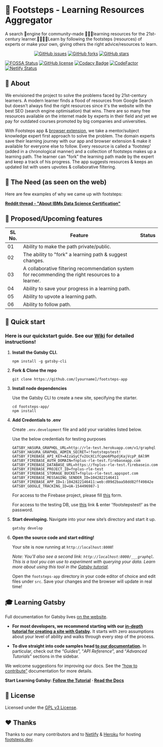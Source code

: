 # 👣 Footsteps - Learning Resources Aggregator
A search 🔎engine for community-made 🧑‍🤝‍🧑learning resources for the 21st-century learner.👨‍💻👩‍💻Learn by following the footsteps (resources) of experts or make your own, giving others the right advice/resources to learn.

<p align="center">
   <a href="https://github.com/fnplus/footsteps-app/issues"><img alt="GitHub issues" src="https://img.shields.io/github/issues/fnplus/footsteps-app"></a>
   <a href="https://github.com/fnplus/footsteps-app/network"><img alt="GitHub forks" src="https://img.shields.io/github/forks/fnplus/footsteps-app"></a>
   <a href="https://github.com/fnplus/footsteps-app/stargazers"><img alt="GitHub stars" src="https://img.shields.io/github/stars/fnplus/footsteps-app"></a>
</p>

[![FOSSA Status](https://app.fossa.io/api/projects/git%2Bgithub.com%2Ffnplus%2Fproject-footsteps-app.svg?type=shield)](https://app.fossa.io/projects/git%2Bgithub.com%2Ffnplus%2Fproject-footsteps-app?ref=badge_shield)
[![GitHub license](https://img.shields.io/github/license/fnplus/footsteps-app)](https://github.com/fnplus/footsteps-app/blob/master/LICENSE.txt)
[![Codacy Badge](https://api.codacy.com/project/badge/Grade/66839011f8424527bdf4a39b60ea6b4b)](https://www.codacy.com/manual/fnplus/footsteps-app?utm_source=github.com&utm_medium=referral&utm_content=fnplus/footsteps-app&utm_campaign=Badge_Grade)
[![CodeFactor](https://www.codefactor.io/repository/github/fnplus/footsteps-app/badge)](https://www.codefactor.io/repository/github/fnplus/footsteps-app)
[![Netlify Status](https://api.netlify.com/api/v1/badges/8e60385a-c75c-4b48-9d01-975f43285914/deploy-status)](https://app.netlify.com/sites/footsteps-app/deploys)

## 🤷 About
We envisioned the project to solve the problems faced by 21st-century learners. A modern learner finds a flood of resources from Google Search but doesn't always find the right resources since it's the website with the best SEO (search engine optimisation) that wins. There are so many free resources available on the internet made by experts in their field and yet we pay for outdated courses promoted by big companies and universities.

With Footsteps app & [browser extension](https://github.com/fnplus/footsteps-extension), we take a mentor/subject knowledge expert first approach to solve the problem. The domain experts save their learning journey with our app and browser extension & make it available for everyone else to follow. Every resource is called a 'footstep' (added in a chronological manner) and a collection of footsteps makes up a learning path. The learner can "fork" the learning path made by the expert and keep a track of his progress. The app suggests resources & keeps an updated list with users upvotes & collaborative filtering.

## 🧐 The Need (as seen on the web)

Here are few examples of why we came up with footsteps:

[**Reddit thread - "About IBMs Data Science Certification"**](https://www.reddit.com/r/datascience/comments/eleuz9/about_ibms_data_science_certification/)

## 🤩 Proposed/Upcoming features

| **SL No.** | **Feature**                                                                                        | **Status** |
|------------|----------------------------------------------------------------------------------------------------|------------|
|     01     | Ability to make the path private/public.                                                           |            |
|     02     | The ability to "fork" a learning path & suggest changes.                                           |            |
|     03     | A collaborative filtering recommendation system for recommending the right resources to a learner. |            |
|     04     | Ability to save your progress in a learning path.                                                  |            |
|     05     | Ability to upvote a learning path.                                                                 |            |
|     06     | Ability to follow path.                                                                            |            |

## 🚀 Quick start

### **Here is our quickstart guide. See our [Wiki](https://github.com/fnplus/footsteps-app/wiki/Contributing-to-Footsteps-App) for detailed instructions!**

1. **Install the Gatsby CLI.**

   ```shell
   npm install -g gatsby-cli
   ```

2. **Fork & Clone the repo**

   ```shell
   git clone https://github.com/[yourname]/footsteps-app
   ```

3. **Install node dependencies**

   Use the Gatsby CLI to create a new site, specifying the starter.

   ```shell
   cd footsteps-app/
   npm install
   ```

4. **Add Credentials to .env**

   Create `.env.development` file and add your variables listed below.

   Use the below credentials for testing purposes

   ```shell
   GATSBY_HASURA_GRAPHQL_URL=http://rle-test.herokuapp.com/v1/graphql
   GATSBY_HASURA_GRAPHQL_ADMIN_SECRET=!footstepstest!
   GATSBY_FIREBASE_API_KEY=AIzaSyCfv2UcXCifCqmo6PhpdjKajVcpP_8Al9M
   GATSBY_FIREBASE_AUTH_DOMAIN=fnplus-rle-test.firebaseapp.com
   GATSBY_FIREBASE_DATABASE_URL=https://fnplus-rle-test.firebaseio.com
   GATSBY_FIREBASE_PROJECT_ID=fnplus-rle-test
   GATSBY_FIREBASE_STORAGE_BUCKET=fnplus-rle-test.appspot.com
   GATSBY_FIREBASE_MESSAGING_SENDER_ID=1042822146411
   GATSBY_FIREBASE_APP_ID=1:1042822146411:web:d09d2baa58dd82ff49842e
   GATSBY_GOOGLE_TRACKING_ID=UA-154496987-1
   ```
   
   For access to the Firebase project, please fill [this](https://airtable.com/shrOevwzFNas0wis3) form.
   
   For access to the testing DB, use [this](https://rle-test.herokuapp.com/console/login) link & enter '!footstepstest!' as the password.

5. **Start developing.**
   Navigate into your new site’s directory and start it up.

   ```sh
   gatsby develop
   ```

6. **Open the source code and start editing!**

   Your site is now running at `http://localhost:8000`!

   _Note: You'll also see a second link: _`http://localhost:8000/___graphql`_. This is a tool you can use to experiment with querying your data. Learn more about using this tool in the [Gatsby tutorial](https://www.gatsbyjs.org/tutorial/part-five/#introducing-graphiql)._

   Open the `footsteps-app` directory in your code editor of choice and edit files under `src`. Save your changes and the browser will update in real time!

## 🎓 Learning Gatsby

Full documentation for Gatsby lives [on the website](https://gatsbyjs.org/).

- **For most developers, we recommend starting with our [in-depth tutorial for creating a site with Gatsby](https://gatsbyjs.org/tutorial/).** It starts with zero assumptions about your level of ability and walks through every step of the process.

- **To dive straight into code samples head [to our documentation](https://gatsbyjs.org/docs/).** In particular, check out the “<i>Guides</i>”, “<i>API Reference</i>”, and “<i>Advanced Tutorials</i>” sections in the sidebar.

We welcome suggestions for improving our docs. See the [“how to contribute”](https://gatsbyjs.org/contributing/how-to-contribute/) documentation for more details.

**Start Learning Gatsby: [Follow the Tutorial](https://gatsbyjs.org/tutorial/) · [Read the Docs](https://gatsbyjs.org/docs/)**

## :memo: License

Licensed under the [GPL v3 License](./LICENSE).

## :heart: Thanks

Thanks to our many contributors and to [Netlify](https://www.netlify.com/) & [Heroku](https://www.heroku.com) for hosting [footsteps.dev](https://footsteps.dev).
